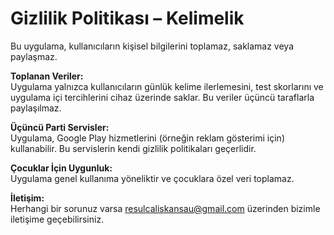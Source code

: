 # Gizlilik Politikası – Kelimelik

Bu uygulama, kullanıcıların kişisel bilgilerini toplamaz, saklamaz veya paylaşmaz.

**Toplanan Veriler:**  
Uygulama yalnızca kullanıcıların günlük kelime ilerlemesini, test skorlarını ve uygulama içi tercihlerini cihaz üzerinde saklar. Bu veriler üçüncü taraflarla paylaşılmaz.

**Üçüncü Parti Servisler:**  
Uygulama, Google Play hizmetlerini (örneğin reklam gösterimi için) kullanabilir. Bu servislerin kendi gizlilik politikaları geçerlidir.

**Çocuklar İçin Uygunluk:**  
Uygulama genel kullanıma yöneliktir ve çocuklara özel veri toplamaz.

**İletişim:**  
Herhangi bir sorunuz varsa resulcaliskansau@gmail.com üzerinden bizimle iletişime geçebilirsiniz.
